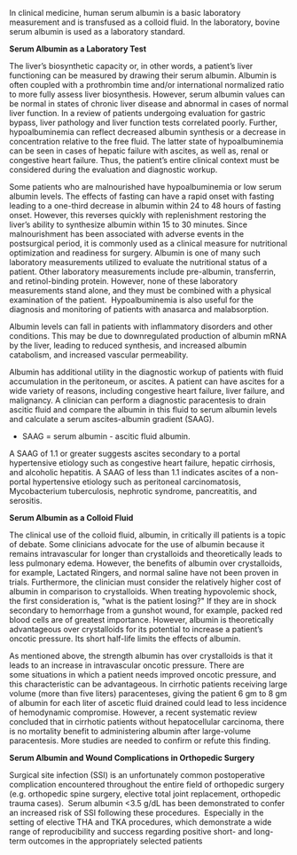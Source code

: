 In clinical medicine, human serum albumin is a basic laboratory measurement and is transfused as a colloid fluid. In the laboratory, bovine serum albumin is used as a laboratory standard.

**Serum Albumin as a Laboratory Test**

The liver’s biosynthetic capacity or, in other words, a patient’s liver functioning can be measured by drawing their serum albumin. Albumin is often coupled with a prothrombin time and/or international normalized ratio to more fully assess liver biosynthesis. However, serum albumin values can be normal in states of chronic liver disease and abnormal in cases of normal liver function. In a review of patients undergoing evaluation for gastric bypass, liver pathology and liver function tests correlated poorly. Further, hypoalbuminemia can reflect decreased albumin synthesis or a decrease in concentration relative to the free fluid. The latter state of hypoalbuminemia can be seen in cases of hepatic failure with ascites, as well as, renal or congestive heart failure. Thus, the patient’s entire clinical context must be considered during the evaluation and diagnostic workup.

Some patients who are malnourished have hypoalbuminemia or low serum albumin levels. The effects of fasting can have a rapid onset with fasting leading to a one-third decrease in albumin within 24 to 48 hours of fasting onset. However, this reverses quickly with replenishment restoring the liver’s ability to synthesize albumin within 15 to 30 minutes. Since malnourishment has been associated with adverse events in the postsurgical period, it is commonly used as a clinical measure for nutritional optimization and readiness for surgery. Albumin is one of many such laboratory measurements utilized to evaluate the nutritional status of a patient. Other laboratory measurements include pre-albumin, transferrin, and retinol-binding protein. However, none of these laboratory measurements stand alone, and they must be combined with a physical examination of the patient.  Hypoalbuminemia is also useful for the diagnosis and monitoring of patients with anasarca and malabsorption.

Albumin levels can fall in patients with inflammatory disorders and other conditions. This may be due to downregulated production of albumin mRNA by the liver, leading to reduced synthesis, and increased albumin catabolism, and increased vascular permeability.

Albumin has additional utility in the diagnostic workup of patients with fluid accumulation in the peritoneum, or ascites. A patient can have ascites for a wide variety of reasons, including congestive heart failure, liver failure, and malignancy. A clinician can perform a diagnostic paracentesis to drain ascitic fluid and compare the albumin in this fluid to serum albumin levels and calculate a serum ascites-albumin gradient (SAAG).

- SAAG = serum albumin - ascitic fluid albumin.

A SAAG of 1.1 or greater suggests ascites secondary to a portal hypertensive etiology such as congestive heart failure, hepatic cirrhosis, and alcoholic hepatitis. A SAAG of less than 1.1 indicates ascites of a non-portal hypertensive etiology such as peritoneal carcinomatosis, Mycobacterium tuberculosis, nephrotic syndrome, pancreatitis, and serositis.

**Serum Albumin as a Colloid Fluid**

The clinical use of the colloid fluid, albumin, in critically ill patients is a topic of debate. Some clinicians advocate for the use of albumin because it remains intravascular for longer than crystalloids and theoretically leads to less pulmonary edema. However, the benefits of albumin over crystalloids, for example, Lactated Ringers, and normal saline have not been proven in trials. Furthermore, the clinician must consider the relatively higher cost of albumin in comparison to crystalloids. When treating hypovolemic shock, the first consideration is, "what is the patient losing?" If they are in shock secondary to hemorrhage from a gunshot wound, for example, packed red blood cells are of greatest importance. However, albumin is theoretically advantageous over crystalloids for its potential to increase a patient’s oncotic pressure. Its short half-life limits the effects of albumin.

As mentioned above, the strength albumin has over crystalloids is that it leads to an increase in intravascular oncotic pressure. There are some situations in which a patient needs improved oncotic pressure, and this characteristic can be advantageous. In cirrhotic patients receiving large volume (more than five liters) paracenteses, giving the patient 6 gm to 8 gm of albumin for each liter of ascetic fluid drained could lead to less incidence of hemodynamic compromise. However, a recent systematic review concluded that in cirrhotic patients without hepatocellular carcinoma, there is no mortality benefit to administering albumin after large-volume paracentesis. More studies are needed to confirm or refute this finding.

**Serum Albumin and Wound Complications in Orthopedic Surgery**

Surgical site infection (SSI) is an unfortunately common postoperative complication encountered throughout the entire field of orthopedic surgery (e.g. orthopedic spine surgery, elective total joint replacement, orthopedic trauma cases).  Serum albumin <3.5 g/dL has been demonstrated to confer an increased risk of SSI following these procedures.  Especially in the setting of elective THA and TKA procedures, which demonstrate a wide range of reproducibility and success regarding positive short- and long-term outcomes in the appropriately selected patients